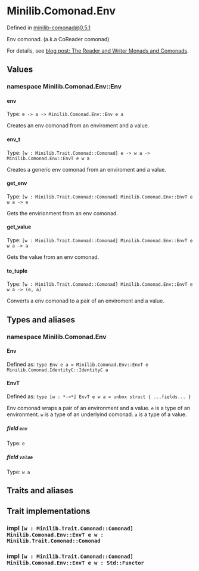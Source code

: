 # Minilib.Comonad.Env

Defined in minilib-comonad@0.5.1

Env comonad. (a.k.a CoReader comonad)

For details, see [blog post: The Reader and Writer Monads and Comonads](https://www.olivierverdier.com/posts/2014/12/31/reader-writer-monad-comonad/).

## Values

### namespace Minilib.Comonad.Env::Env

#### env

Type: `e -> a -> Minilib.Comonad.Env::Env e a`

Creates an env comonad from an enviroment and a value.

#### env_t

Type: `[w : Minilib.Trait.Comonad::Comonad] e -> w a -> Minilib.Comonad.Env::EnvT e w a`

Creates a generic env comonad from an enviroment and a value.

#### get_env

Type: `[w : Minilib.Trait.Comonad::Comonad] Minilib.Comonad.Env::EnvT e w a -> e`

Gets the envirionment from an env comonad.

#### get_value

Type: `[w : Minilib.Trait.Comonad::Comonad] Minilib.Comonad.Env::EnvT e w a -> a`

Gets the value from an env comonad.

#### to_tuple

Type: `[w : Minilib.Trait.Comonad::Comonad] Minilib.Comonad.Env::EnvT e w a -> (e, a)`

Converts a env comonad to a pair of an enviroment and a value.

## Types and aliases

### namespace Minilib.Comonad.Env

#### Env

Defined as: `type Env e a = Minilib.Comonad.Env::EnvT e Minilib.Comonad.IdentityC::IdentityC a`

#### EnvT

Defined as: `type [w : *->*] EnvT e w a = unbox struct { ...fields... }`

Env comonad wraps a pair of an environment and a value.
`e` is a type of an environment.
`w` is a type of an underlyind comonad.
`a` is a type of a value.

##### field `env`

Type: `e`

##### field `value`

Type: `w a`

## Traits and aliases

## Trait implementations

### impl `[w : Minilib.Trait.Comonad::Comonad] Minilib.Comonad.Env::EnvT e w : Minilib.Trait.Comonad::Comonad`

### impl `[w : Minilib.Trait.Comonad::Comonad] Minilib.Comonad.Env::EnvT e w : Std::Functor`